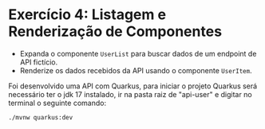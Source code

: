 # Exercício 4: Listagem e Renderização de Componentes
- Expanda o componente `UserList` para buscar dados de um endpoint de API fictício.
- Renderize os dados recebidos da API usando o componente `UserItem`.

Foi desenvolvido uma API com Quarkus, para iniciar o projeto Quarkus será necessário ter o jdk 17 instalado, ir na pasta raiz de "api-user" e digitar no terminal o seguinte comando:
```
./mvnw quarkus:dev
```
